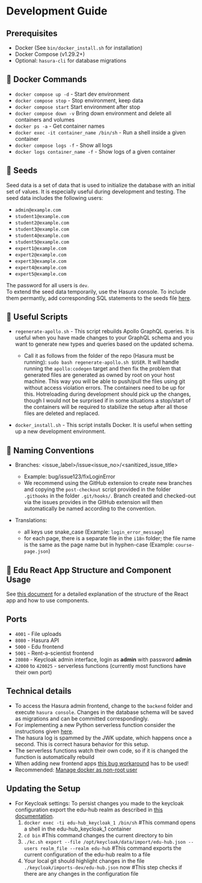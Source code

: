 # Development Guide

## Prerequisites

- Docker (See `bin/docker_install.sh` for installation)
- Docker Compose (v1.29.2+)
- Optional: `hasura-cli` for database migrations

## :whale: Docker Commands

- `docker compose up -d` - Start dev environment
- `docker compose stop` - Stop environment, keep data
- `docker compose start` Start environment after stop
- `docker compose down -v` Bring down environment and delete all containers and volumes
- `docker ps -a` - Get container names
- `docker exec -it container_name /bin/sh` - Run a shell inside a given container
- `docker compose logs -f` - Show all logs
- `docker logs container_name -f` - Show logs of a given container

## 🌱 Seeds

Seed data is a set of data that is used to initialize the database with an initial set of values. It is especially useful during development and testing.
The seed data includes the following users:

- `admin@example.com`
- `student1@example.com`
- `student2@example.com`
- `student3@example.com`
- `student4@example.com`
- `student5@example.com`
- `expert1@example.com`
- `expert2@example.com`
- `expert3@example.com`
- `expert4@example.com`
- `expert5@example.com`

The password for all users is `dev`.  
To extend the seed data temporarily, use the Hasura console. To include them permantly, add corresponding SQL statements to the seeds file [here](https://github.com/edu-hub-project/application/blob/develop/backend/seeds/default/dev_seeds.sql).

## :wrench: Useful Scripts

- `regenerate-apollo.sh` - This script rebuilds Apollo GraphQL queries. It is useful when you have made changes to your GraphQL schema and you want to generate new types and queries based on the updated schema.

  - Call it as follows from the folder of the repo (Hasura must be running): `sudo bash regenerate-apollo.sh $USER`. It will handle running the `apollo:codegen` target and then fix the problem that generated files are generated as owned by root on your host machine. This way you will be able to push/pull the files using git without access violation errors. The containers need to be up for this. Hotreloading during development should pick up the changes, though I would not be surprised if in some situations a stop/start of the containers will be required to stabilize the setup after all those files are deleted and replaced.

- `docker_install.sh` - This script installs Docker. It is useful when setting up a new development environment.

## 📝 Naming Conventions

- Branches: <issue_label>/issue<issue_no>/<sanitized_issue_title>
  - Example: bug/issue123/fixLoginError
  - We recommend using the GitHub extension to create new branches and copying the `post-checkout` script provided in the folder `.githooks` in the folder `.git/hooks/`. Branch created and checked-out via the issues provides in the GitHub extension will then automatically be named according to the convention.

- Translations:
  - all keys use snake_case (Example: `login_error_message`)
  - for each page, there is a separate file in the `i18n` folder; the file name is the same as the page name but in hyphen-case (Example: `course-page.json`)
  
  
## 🧱 Edu React App Structure and Component Usage
See [this document](./frontend-nx/apps/edu-hub/README.md) for a detailed explanation of the structure of the React app and how to use components.


## Ports

- `4001` - File uploads
- `8080` - Hasura API
- `5000` - Edu frontend
- `5001` - Rent-a-scientist frontend
- `28080` - Keycloak admin interface, login as **admin** with password **admin**
- `42000` to `420025` - serverless functions (currently most functions have their own port)

## Technical details

- To access the Hasura admin frontend, change to the `backend` folder and execute `hasura console`. Changes in the database schema will be saved as migrations and can be committed correspondingly.
- For implementing a new Python serverless function consider the instructions given [here](./functions/callPythonFunction/README.md).
- The hasura log is spammed by the JWK update, which happens once a second. This is correct hasura behavior for this setup.
- The serverless functions watch their own code, so if it is changed the function is automatically rebuild
- When adding new frontend apps [this bug workaround](https://github.com/nrwl/nx/issues/9017#issuecomment-1140066503) has to be used!
- Recommended: [Manage docker as non-root user](https://docs.docker.com/engine/install/linux-postinstall/)

## Updating the Setup

- For Keycloak settings:
To persist changes you made to the keycloak configuration export the edu-hub realm as described in [this documentation](https://www.keycloak.org/server/importExport).
  1. `docker exec -ti edu-hub_keycloak_1 /bin/sh`
  #This command opens a shell in the edu-hub_keycloak_1 container
  2. `cd bin`
  #This command changes the current directory to bin
  3. `./kc.sh export --file /opt/keycloak/data/import/edu-hub.json --users realm_file --realm edu-hub`
  #This command exports the current configuration of the edu-hub realm to a file
  4. Your local git should highlight changes in the file `./keycloak/imports-dev/edu-hub.json` now
  #This step checks if there are any changes in the configuration file
